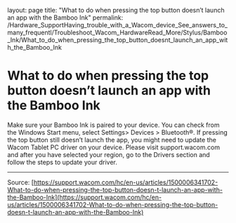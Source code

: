 layout: page
title: "What to do when pressing the top button doesn’t launch an app with the Bamboo Ink"
permalink: /Hardware_SupportHaving_trouble_with_a_Wacom_device_See_answers_to_many_frequentl/Troubleshoot_Wacom_HardwareRead_More/Stylus/Bamboo_Ink/What_to_do_when_pressing_the_top_button_doesnt_launch_an_app_with_the_Bamboo_Ink

# What to do when pressing the top button doesn’t launch an app with the Bamboo Ink

Make sure your Bamboo Ink is paired to your device. You can check from the Windows Start menu, select Settings> Devices > Bluetooth®. If pressing the top button still doesn’t launch the app, you might need to update the Wacom Tablet PC driver on your device. Please visit support.wacom.com and after you have selected your region, go to the Drivers section and follow the steps to update your driver.

---
Source: [https://support.wacom.com/hc/en-us/articles/1500006341702-What-to-do-when-pressing-the-top-button-doesn-t-launch-an-app-with-the-Bamboo-Ink](https://support.wacom.com/hc/en-us/articles/1500006341702-What-to-do-when-pressing-the-top-button-doesn-t-launch-an-app-with-the-Bamboo-Ink)

